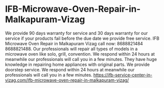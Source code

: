 # IFB-Microwave-Oven-Repair-in-Malkapuram-Vizag
 We provide 90 days warranty for service and 30 days warranty for our service if your products fail before the due date we provide free service. IFB Microwave Oven Repair in Malkapuram Vizag call now: 8688821484 8688821488. Our professionals will repair all types of models in a microwave oven like solo, grill, convention. We respond within 24 hours at meanwhile our professionals will call you in a few minutes. They have huge knowledge in repairing home appliances with original parts. We provide doorstep service. We respond within 24 hours at meanwhile our professionals will call you in a few minutes.  https://ifb-service-center-in-vizag.com/ifb-microwave-oven-repair-in-malkapuram-vizag/
